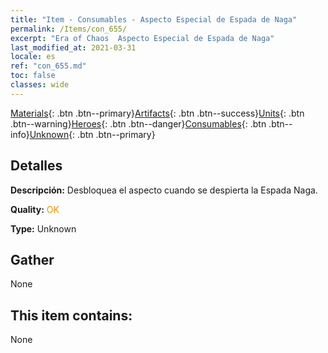 ```yaml
---
title: "Item - Consumables - Aspecto Especial de Espada de Naga"
permalink: /Items/con_655/
excerpt: "Era of Chaos  Aspecto Especial de Espada de Naga"
last_modified_at: 2021-03-31
locale: es
ref: "con_655.md"
toc: false
classes: wide
---
```

 [Materials](/es/Items/){: .btn .btn--primary}[Artifacts](/es/Items/Artifacts/){: .btn .btn--success}[Units](/es/Items/Units/){: .btn .btn--warning}[Heroes](/es/Items/Heroes/){: .btn .btn--danger}[Consumables](/es/Items/Consumables/){: .btn .btn--info}[Unknown](/es/Items/Unknown/){: .btn .btn--primary}

## Detalles
 **Descripción:** Desbloquea el aspecto cuando se despierta la Espada Naga.

 **Quality:** <span style="color: #FF8C00">OK</span>

 **Type:** Unknown

## Gather

  None

## This item contains:

  None

